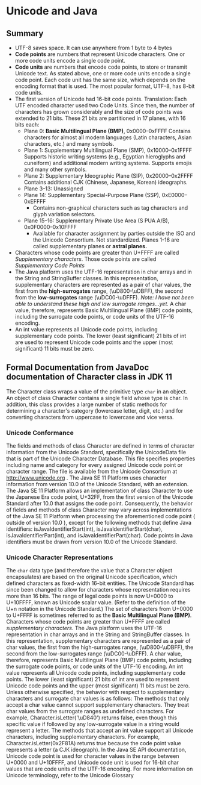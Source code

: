 # Unicode and Java

## Summary
- UTF-8 saves space. It can use anywhere from 1 byte to 4 bytes
- **Code points** are numbers that represent Unicode characters. One or more code units encode a single code point.
- **Code units** are numbers that encode code points, to store or transmit Unicode text. As stated above, one or more code units encode a single code point. Each code unit has the same size, which depends on the encoding format that is used. The most popular format, UTF-8, has 8-bit code units.
- The first version of Unicode had 16-bit code points. Translation: Each UTF encoded character used two Code Units. Since then, the number of characters has grown considerably and the size of code points was extended to 21 bits. These 21 bits are partitioned in 17 planes, with 16 bits each:
    + Plane 0: **Basic Multilingual Plane (BMP)**, 0x0000–0xFFFF
      Contains characters for almost all modern languages (Latin characters, Asian characters, etc.) and many symbols.
    + Plane 1: Supplementary Multilingual Plane (SMP), 0x10000–0x1FFFF
      Supports historic writing systems (e.g., Egyptian hieroglyphs and cuneiform) and additional modern writing systems.
      Supports emojis and many other symbols.
    + Plane 2: Supplementary Ideographic Plane (SIP), 0x20000–0x2FFFF
      Contains additional CJK (Chinese, Japanese, Korean) ideographs.
    + Plane 3–13: Unassigned
    + Plane 14: Supplementary Special-Purpose Plane (SSP), 0xE0000–0xEFFFF
        - Contains non-graphical characters such as tag characters and glyph variation selectors.
    + Plane 15–16: Supplementary Private Use Area (S PUA A/B), 0x0F0000–0x10FFFF
        - Available for character assignment by parties outside the ISO and the Unicode Consortium. Not standardized.
          Planes 1-16 are called supplementary planes or **astral planes.**
- Characters whose code points are greater than U+FFFF are called *Supplementary characters*. Those code points are called *Supplementary Code Points*
- The Java platform uses the UTF-16 representation in char arrays and in the String and StringBuffer classes. In this representation, supplementary characters are represented as a pair of char values, the first from the **high-surrogates** range, (\uD800-\uDBFF), the second from the **low-surrogates** range (\uDC00-\uDFFF). *Note: I have not been able to understand these high and low surrogate ranges...yet.*
  A char value, therefore, represents Basic Multilingual Plane (BMP) code points, including the surrogate code points, or code units of the UTF-16 encoding.
- An int value represents all Unicode code points, including supplementary code points. The lower (least significant) 21 bits of int are used to represent Unicode code points and the upper (most significant) 11 bits must be zero.

## Formal Documentation from JavaDoc documentation of Character class in JDK 11
The Character class wraps a value of the primitive type `char` in an object. An object of class Character contains a single field whose type is char.
In addition, this class provides a large number of static methods for determining a character's category (lowercase letter, digit, etc.) and for converting characters from uppercase to lowercase and vice versa.

### Unicode Conformance
The fields and methods of class Character are defined in terms of character information from the Unicode Standard, specifically the UnicodeData file that is part of the Unicode Character Database. This file specifies properties including name and category for every assigned Unicode code point or character range. The file is available from the Unicode Consortium at http://www.unicode.org .
The Java SE 11 Platform uses character information from version 10.0 of the Unicode Standard, with an extension. The Java SE 11 Platform allows an implementation of class Character to use the Japanese Era code point, U+32FF, from the first version of the Unicode Standard after 10.0 that assigns the code point. Consequently, the behavior of fields and methods of class Character may vary across implementations of the Java SE 11 Platform when processing the aforementioned code point ( outside of version 10.0 ), except for the following methods that define Java identifiers: isJavaIdentifierStart(int), isJavaIdentifierStart(char), isJavaIdentifierPart(int), and isJavaIdentifierPart(char). Code points in Java identifiers must be drawn from version 10.0 of the Unicode Standard.

### Unicode Character Representations
The `char` data type (and therefore the value that a Character object encapsulates) are based on the original Unicode specification, which defined characters as fixed-width 16-bit entities. The Unicode Standard has since been changed to allow for characters whose representation requires more than 16 bits. The range of legal code points is now U+0000 to U+10FFFF, known as Unicode scalar value. (Refer to the definition of the U+n notation in the Unicode Standard.)
The set of characters from U+0000 to U+FFFF is sometimes referred to as the **Basic Multilingual Plane (BMP)**. Characters whose code points are greater than U+FFFF are called *supplementary characters*. The Java platform uses the UTF-16 representation in char arrays and in the String and StringBuffer classes. In this representation, supplementary characters are represented as a pair of char values, the first from the high-surrogates range, (\uD800-\uDBFF), the second from the low-surrogates range (\uDC00-\uDFFF).
A char value, therefore, represents Basic Multilingual Plane (BMP) code points, including the surrogate code points, or code units of the UTF-16 encoding. An int value represents all Unicode code points, including supplementary code points. The lower (least significant) 21 bits of int are used to represent Unicode code points and the upper (most significant) 11 bits must be zero. Unless otherwise specified, the behavior with respect to supplementary characters and surrogate char values is as follows:
The methods that only accept a char value cannot support supplementary characters. They treat char values from the surrogate ranges as undefined characters. For example, Character.isLetter('\uD840') returns false, even though this specific value if followed by any low-surrogate value in a string would represent a letter.
The methods that accept an int value support all Unicode characters, including supplementary characters. For example, Character.isLetter(0x2F81A) returns true because the code point value represents a letter (a CJK ideograph).
In the Java SE API documentation, Unicode code point is used for character values in the range between U+0000 and U+10FFFF, and Unicode code unit is used for 16-bit char values that are code units of the UTF-16 encoding. For more information on Unicode terminology, refer to the Unicode Glossary